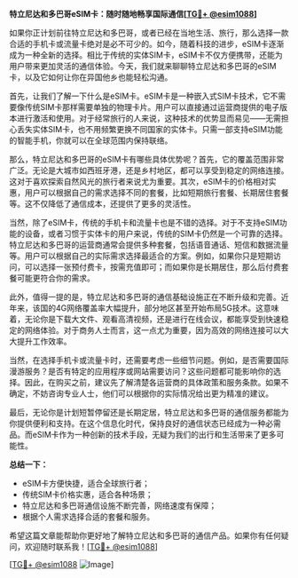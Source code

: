 **特立尼达和多巴哥eSIM卡：随时随地畅享国际通信[[TG💪+ @esim1088](https://t.me/s/esim1088)]**

如果你正计划前往特立尼达和多巴哥，或者已经在当地生活、旅行，那么选择一款合适的手机卡或流量卡绝对是必不可少的。如今，随着科技的进步，eSIM卡逐渐成为一种全新的选择。相比于传统的实体SIM卡，eSIM卡不仅方便携带，还能为用户带来更加灵活的通信体验。今天，我们就来聊聊特立尼达和多巴哥的eSIM卡，以及它如何让你在异国他乡也能轻松沟通。

首先，让我们了解一下什么是eSIM卡。eSIM卡是一种嵌入式SIM卡技术，它不需要像传统SIM卡那样需要单独的物理卡片。用户可以直接通过运营商提供的电子版本进行激活和使用。对于经常旅行的人来说，这种技术的优势显而易见——无需担心丢失实体SIM卡，也不用频繁更换不同国家的实体卡。只需一部支持eSIM功能的智能手机，你就可以在全球范围内保持联络。

那么，特立尼达和多巴哥的eSIM卡有哪些具体优势呢？首先，它的覆盖范围非常广泛。无论是大城市如西班牙港，还是乡村地区，都可以享受到稳定的网络连接。这对于喜欢探索自然风光的旅行者来说尤为重要。其次，eSIM卡的价格相对实惠，用户可以根据自己的需求选择不同的套餐，比如短期旅行套餐、长期居住套餐等。这不仅降低了通信成本，还提供了更多的灵活性。

当然，除了eSIM卡，传统的手机卡和流量卡也是不错的选择。对于不支持eSIM功能的设备，或者习惯于实体卡的用户来说，传统的SIM卡仍然是一个可靠的选择。特立尼达和多巴哥的运营商通常会提供多种套餐，包括语音通话、短信和数据流量等。用户可以根据自己的实际需求选择最适合的方案。例如，如果你只是短期访问，可以选择一张预付费卡，按需充值即可；而如果你是长期居住，那么后付费套餐可能更符合你的需求。

此外，值得一提的是，特立尼达和多巴哥的通信基础设施正在不断升级和完善。近年来，该国的4G网络覆盖率大幅提升，部分地区甚至开始布局5G技术。这意味着，无论你是下载大文件、观看高清视频，还是进行在线会议，都能享受到快速稳定的网络体验。对于商务人士而言，这一点尤为重要，因为高效的网络连接可以大大提升工作效率。

当然，在选择手机卡或流量卡时，还需要考虑一些细节问题。例如，是否需要国际漫游服务？是否有特定的应用程序或网站需要访问？这些问题都可能影响你的选择。因此，在购买之前，建议先了解清楚各运营商的具体政策和服务条款。如果不确定，不妨咨询专业人士，他们可以根据你的实际情况给出更为精准的建议。

最后，无论你是计划短暂停留还是长期定居，特立尼达和多巴哥的通信服务都能为你提供便利和支持。在这个信息化时代，保持良好的通信状态已经成为一种必需品。而eSIM卡作为一种创新的技术手段，无疑为我们的出行和生活带来了更多可能性。

**总结一下：**
- eSIM卡方便快捷，适合全球旅行者；
- 传统SIM卡价格实惠，适合各种场景；
- 特立尼达和多巴哥通信设施不断完善，网络速度有保障；
- 根据个人需求选择合适的套餐和服务。

希望这篇文章能帮助你更好地了解特立尼达和多巴哥的通信产品。如果你有任何疑问，欢迎随时联系我！[[TG💪+ @esim1088](https://t.me/s/esim1088)]

[[TG💪+ @esim1088](https://t.me/s/esim1088) ![Image](https://i.postimg.cc/4NQfJmqS/Snipaste-2025-05-13-00-14-12.png)]